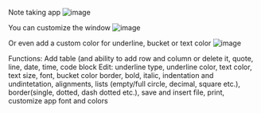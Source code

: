 Note taking app
![image](https://github.com/user-attachments/assets/9fc85efb-2b3e-457c-a0d9-5ff350828db8)

You can customize the window
![image](https://github.com/user-attachments/assets/0d14a42f-32f5-452c-b303-80953bd45361)

Or even add a custom color for underline, bucket or text color
![image](https://github.com/user-attachments/assets/7b4ffd8b-13e7-43a6-85d9-6b8f2ac26a1c)

Functions: Add table (and ability to add row and column or delete it, quote, line, date, time, code block
Edit: underline type, underline color, text color, text size, font, bucket color
border, bold, italic, indentation and undintetation, alignments, lists (empty/full circle, decimal, square etc.), border(single, dotted, dash dotted etc.),
save and insert file, print, customize app font and colors
